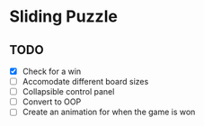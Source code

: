 # Sliding Puzzle

## TODO 
- [x] Check for a win
- [ ] Accomodate different board sizes
- [ ] Collapsible control panel
- [ ] Convert to OOP
- [ ] Create an animation for when the game is won